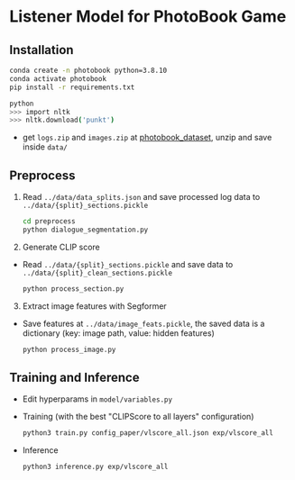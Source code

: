 # Listener Model for PhotoBook Game


## Installation

```bash
conda create -n photobook python=3.8.10
conda activate photobook
pip install -r requirements.txt

python
>>> import nltk
>>> nltk.download('punkt')
```

* get `logs.zip` and `images.zip` at [photobook_dataset](https://github.com/dmg-photobook/photobook_dataset/), unzip and save inside `data/`

## Preprocess

1. Read `../data/data_splits.json` and save processed log data to `../data/{split}_sections.pickle`

     ```bash
     cd preprocess
     python dialogue_segmentation.py
     ```

2. Generate CLIP score

* Read `../data/{split}_sections.pickle` and save data to `../data/{split}_clean_sections.pickle`

  ```bash
  python process_section.py
  ```

3. Extract image features with Segformer

* Save features at `../data/image_feats.pickle`, the saved data is a dictionary (key: image path, value: hidden features)

  ```bash
  python process_image.py
  ```
  
## Training and Inference

* Edit hyperparams in `model/variables.py`
* Training (with the best "CLIPScore to all layers" configuration)

  ```zsh
  python3 train.py config_paper/vlscore_all.json exp/vlscore_all
  ```
* Inference

  ```zsh
  python3 inference.py exp/vlscore_all
  ```
